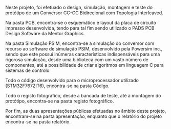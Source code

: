 ﻿Neste projeto, foi efetuado o design, simulação, montagem e teste do protótipo de um Conversor CC-CC Bidirecional com Topologia Interleaved.

Na pasta PCB, encontra-se o esquemático e layout da placa de circuito impresso desenvolvida, tendo para tal fim sendo utilizado o PADS PCB Design Software da Mentor Graphics.

Na pasta Simulação PSIM, encontra-se a simulação do conversor com recurso ao software de simulação PSIM, desenvolvido pela Powersim inc., 
sendo que este possui inúmeras características indispensáveis para uma rigorosa simulação, desde uma biblioteca com um vasto número de componentes, 
até a possibilidade de criar algoritmos em linguagem C para sistemas de controlo.

Todo o código desenvolvido para o microprocessador utilizado (STM32F767ZIT6), encontra-se na pasta Código.

Todo o registo fotográfico, desde a bancada de teste, até à montagem do protótipo, encontra-se na pasta registo fotográfico.

Por fim, as duas apresentações públicas efetuadas no âmbito deste projeto, encontram-se na pasta apresentação, enquanto que o relatório do projeto encontra-se na pasta relatório.
